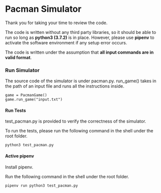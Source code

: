Pacman Simulator
===

Thank you for taking your time to review the code.

The code is written without any third party libraries, so it should be able to run so long as **python3 (3.7.2)** is in place. However, please use **pipenv** to activate the software environment if any setup error occurs.

The code is written under the assumption that **all input commands are in valid format**.

### Run Simulator
The source code of the simulator is under pacman.py. run_game() takes in the path of an input file and runs all the instructions inside.
```
game = PacmanGame()
game.run_game("input.txt")
```

#### Run Tests

test_pacman.py is provided to verify the correctness of the simulator.

To run the tests, please run the following command in the shell under the root folder.
```
python3 test_pacman.py 
```

#### Active pipenv

Install pipenv.

Run the following command in the shell under the root folder.
```
pipenv run python3 test_pacman.py 
```



